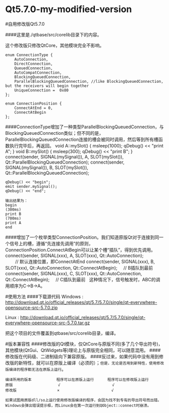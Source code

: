 # Qt5.7.0-my-modified-version

#自用修改版Qt5.7.0

####这里是./qtbase/src/corelib目录下的内容。

这个修改版只修改QtCore，其他模块完全不影响。

    enum ConnectionType {
        AutoConnection,
        DirectConnection,
        QueuedConnection,
        AutoCompatConnection,
        BlockingQueuedConnection,
        ParallelBlockingQueuedConnection, //like BlockingQueuedConnection, but the receivers will begin together
        UniqueConnection =  0x80
    };
    
    enum ConnectionPosition {
        ConnectAtEnd = 0,
        ConnectAtBegin
    };
    
####ConnectionType增加了一种类型ParallelBlockingQueuedConnection，与BlockingQueuedConnection类似；但不同的是，ParallelBlockingQueuedConnection连接的槽会被同时调用，然后等到所有槽函数执行完毕后，再返回。
    void A::mySlot()
    {
        msleep(1000);
        qDebug() << "print A";
    }
    void B::mySlot()
    {
        msleep(300);
        qDebug() << "print B";
    }
    connect(sender, SIGNAL(mySignal()), A, SLOT(mySlot()), Qt::ParallelBlockingQueuedConnection);
    connect(sender, SIGNAL(mySignal()), B, SLOT(mySlot()), Qt::ParallelBlockingQueuedConnection);

    qDebug() << "begin";
    emit sender.mySignal();
    qDebug() << "end";

    输出结果为：
    begin
    (300ms)
    print B
    (700ms)
    print A
    end
    
####增加了一个枚举类型ConnectionPosition。我们知道原版Qt对于连接到同一个信号上的槽，遵循“先连接先调用”的原则，ConnectionPosition.ConnectAtBegin可以让某个槽“插队”，得到优先调用。
    connect(sender, SIGNAL(xxx), A, SLOT(xxx), Qt::AutoConnection);                         // 默认连接位置，即ConnectAtEnd
    connect(sender, SIGNAL(xxx), B, SLOT(xxx), Qt::AutoConnection, Qt::ConnectAtBegin);     // B插队到最前
    connect(sender, SIGNAL(xxx), C, SLOT(xxx), Qt::AutoConnection, Qt::ConnectAtBegin);     // C插队到最前
    这种情况下，信号触发时，ABC的调用顺序为C->B->A。
    

#使用方法
####下载源代码
Windows : http://download.qt.io/official_releases/qt/5.7/5.7.0/single/qt-everywhere-opensource-src-5.7.0.zip

Linux : http://download.qt.io/official_releases/qt/5.7/5.7.0/single/qt-everywhere-opensource-src-5.7.0.tar.gz

把这个项目的文件覆盖到qtbase/src/corelib目录，编译。

#版本兼容性
####修改版的Qt模块，仅QtCore与原版不同(多了几个导出符号)，其他模块(QtGui、QtWidgets等)理论上与原版完全相同，可以随意混用。
####修改版在代码级、二进制级向下兼容原版。
####反过来，如果代码中没有用到修改版的新特性，就可以在原版上编译（必须的）；`但是，无论是否用到新特性，使用修改版编译的程序都无法在原版上运行`。
    
    编译所用的版本           程序可以在原版上运行      程序可以在修改版上运行
    原版                    √                       √
    修改版                  ×                       √
    
    如果试图用原版dll/so上运行使用修改版编译的程序，会因为找不到专有的导出符号而出错。
    Windows会弹出错误提示框，而Linux会在第一次运行到QObject::connect时崩溃。
